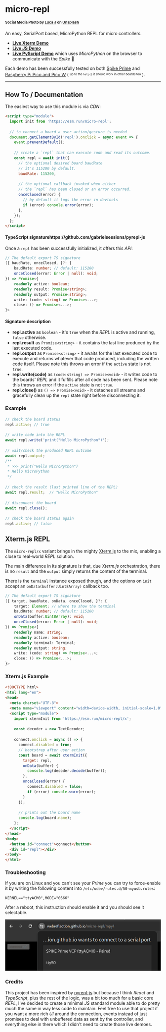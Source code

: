 # micro-repl

<sup>**Social Media Photo by [Luca J](https://unsplash.com/@lucajns) on [Unsplash](https://unsplash.com/)**</sup>

An easy, SerialPort based, MicroPython REPL for micro controllers.

  * **[Live Xterm Demo](https://webreflection.github.io/micro-repl/xterm/)**
  * **[Live JS Demo](https://webreflection.github.io/micro-repl/)**
  * **[Live PyScript Demo](https://webreflection.github.io/micro-repl/mpy/)** which uses *MicroPython* on the browser to communicate with the *Spike* 🤯

Each demo has been successfully tested on both [Spike Prime](https://spike.legoeducation.com/prime/lobby/) and [Raspberry Pi Pico and Pico W](https://www.raspberrypi.com/documentation/microcontrollers/raspberry-pi-pico.html) ( <sup><sub>up to the `help()` it should work in other boards too</sub></sup> ).

- - -

## How To / Documentation

The easiest way to use this module is via *CDN*:

```html
<script type="module">
  import init from 'https://esm.run/micro-repl';

  // to connect a board a user action/gesture is needed
  document.getElementById('repl').onclick = async event => {
    event.preventDefault();

    // create a `repl` that can execute code and read its outcome.
    const repl = await init({
      // the optional desired board baudRate
      // it's 115200 by default.
      baudRate: 115200,

      // the optional callback invoked when either
      // the `repl` has been closed or an error occurred.
      onceClosed(error) {
        // by default it logs the error in devtools
        if (error) console.error(error);
      },
    });
  };
</script>
```

#### TypeScript signaturehttps://github.com/gabrielsessions/pyrepl-js

Once a `repl` has been successfully initialized, it offers this *API*:

```ts
// The default export TS signature
({ baudRate, onceClosed, }?: {
    baudRate: number; // default: 115200
    onceClosed(error: Error | null): void;
}) => Promise<{
    readonly active: boolean;
    readonly result: Promise<string>;
    readonly output: Promise<string>;
    write: (code: string) => Promise<...>;
    close: () => Promise<...>;
}>
```

#### Signature description

  * **repl.active** as `boolean` - it's `true` when the *REPL* is active and running, `false` otherwise.
  * **repl.result** as `Promise<string>` - it contains the last line produced by the last executed code.
  * **repl.output** as `Promise<string>` - it awaits for the last executed code to execute and returns whatever that code produced, including the written code itself. Please note this throws an error if the `active` state is not `true`.
  * **repl.write(code)** as `(code:string) => Promise<void>` - it writes code to the boards' *REPL* and it fulfills after all code has been sent. Please note this throws an error if the `active` state is not `true`.
  * **repl.close()** as `() => Promise<void>` - it detaches all streams and gracefully clean up the `repl` state right before disconnecting it.

### Example

```js
// check the board status
repl.active; // true

// write code into the REPL
await repl.write('print("Hello MicroPython")');

// wait/check the produced REPL outcome
await repl.output;
/**
 * >>> print("Hello MicroPython")
 * Hello MicroPython
 */

// check the result (last printed line of the REPL)
await repl.result;  // "Hello MicroPython"

// disconnect the board
await repl.close();

// check the board status again
repl.active; // false
```

## Xterm.js REPL

The `micro-repl/x` variant brings in the mighty [Xterm.js](https://xtermjs.org/) to the mix, enabling a close to real-world *REPL* solution.

The main difference in its signature is that, due *Xterm.js* orchestration, there is no `result` and the `output` simply returns the content of the terminal.

There is the `terminal` instance exposed though, and the options on `init` accept an `onData(buffer:Uint8Array)` callback too.

```ts
// The default export TS signature
({ target, baudRate, onData, onceClosed, }?: {
    target: Element; // where to show the terminal
    baudRate: number; // default: 115200
    onData(buffer:Uint8Array): void;
    onceClosed(error: Error | null): void;
}) => Promise<{
    readonly name: string;
    readonly active: boolean;
    readonly terminal: Terminal;
    readonly output: string;
    write: (code: string) => Promise<...>;
    close: () => Promise<...>;
}>
```

### Xterm.js Example

```html
<!DOCTYPE html>
<html lang="en">
<head>
  <meta charset="UTF-8">
  <meta name="viewport" content="width=device-width, initial-scale=1.0">
  <script type="module">
    import xtermInit from 'https://esm.run/micro-repl/x';

    const decoder = new TextDecoder;

    connect.onclick = async () => {
      connect.disabled = true;
      // bootstrap after user action
      const board = await xtermInit({
        target: repl,
        onData(buffer) {
          console.log(decoder.decode(buffer));
        },
        onceClosed(error) {
          connect.disabled = false;
          if (error) console.warn(error);
        }
      });

      // prints out the board name
      console.log(board.name);
    };
  </script>
</head>
<body>
  <button id="connect">connect</button>
  <div id="repl"></div>
</body>
</html>
```

### Troubleshooting

If you are on Linux and you can't see your *Prime* you can try to force-enable it by writing the following content into `/etc/udev/rules.d/50-myusb.rules`:

```
KERNEL=="ttyACM0",MODE="0666"
```

After a reboot, this instruction should enable it and you should see it selectable.

![ttyACM0 selectable](./css/spike.png)

### Credits

This project has been inspired by [pyrepl-js](https://github.com/gabrielsessions/pyrepl-js) but because I think *React* and *TypeScript*, plus the rest of the logic, was a bit too much for a basic core *REPL*, I've decided to create a minimal *JS* standard module able to do pretty much the same in way less code to maintain. Feel free to use that project if you want a more rich *UI* around the connection, events instead of just promises to deal with unbuffered data as sent by the controller, and everything else in there which I didn't need to create those live demoes.
